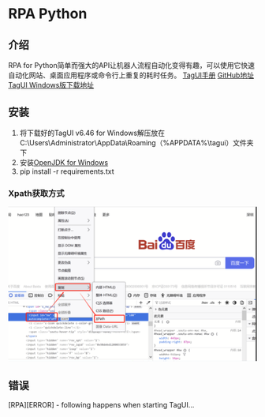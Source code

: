 # RPA Python
## 介绍
RPA for Python简单而强大的API让机器人流程自动化变得有趣，可以使用它快速自动化网站、桌面应用程序或命令行上重复的耗时任务。
[TagUI手册](https://tagui.readthedocs.io/en/latest/index.html)
[GitHub地址](https://github.com/tebelorg/RPA-Python)
[TagUI Windows版下载地址](https://github.com/kelaberetiv/TagUI/releases/download/v6.46.0/TagUI_Windows.zip)

## 安装
1. 将下载好的TagUI v6.46 for Windows解压放在C:\Users\Administrator\AppData\Roaming（%APPDATA%\tagui）文件夹下
2. 安装[OpenJDK for Windows](https://corretto.aws/downloads/latest/amazon-corretto-8-x64-windows-jdk.msi)
3. pip install -r requirements.txt


### Xpath获取方式
![Xpath获取方式](./../imgs/xpath.png)

## 错误
[RPA][ERROR] - following happens when starting TagUI...

